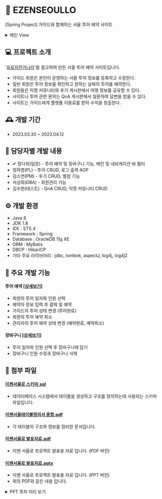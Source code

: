 # 🎎 EZENSEOULLO
[Spring Project] 가이드와 함께하는 서울 투어 예약 사이트
<details>
    <summary>메인 View</summary>

![메인](https://user-images.githubusercontent.com/118436137/234006451-eec6fae9-3dcb-48a9-bf9a-ead077e913ee.png)
</details>

## 💻 프로젝트 소개
'<a href="https://www.eurobike.kr/">유로자전거나라</a>'를 참고하여 만든 서울 투어 예약 사이트입니다.
* 가이드 회원은 본인이 운영하는 서울 투어 정보를 등록하고 수정한다.
* 일반 회원은 투어 정보를 확인하고 원하는 날짜의 투어를 예약한다.
* 회원들은 익명 커뮤니티와 후기 게시판에서 여행 정보를 공유할 수 있다.
* 사이트나 투어 관련 문의는 QnA 게시판에서 질문하여 답변을 받을 수 있다.
* 사이트는 가이드에게 플랫폼 이용료를 받아 수익을 창출한다.

## 🕰 개발 기간
* 2023.03.30 ~ 2023.04.12

## 👭 담당자별 개발 내용
* ✔ 정다희(팀장) - 투어 예약 및 장바구니 기능, 메인 및 내비게이션 바 필터
* 정하영(PL) - 투어 CRUD, 로그 출력 AOP
* 김소연(PM) - 후기 CRUD, 별점 기능
* 서상희(DBA) - 회원관리 기능
* 김수현(테스트) - QnA CRUD, 익명 커뮤니티 CRUD

## ⚙️ 개발 환경
* Java 8
* JDK 1.8
* IDE : STS 4
* Framework : Spring
* Database : OracleDB 11g XE
* ORM : MyBatis
* DBCP : HikariCP
* 기타 주요 라이브러리 : jdbc, lombok, aspectJ, log4j, log4j2

## 📌 주요 개발 기능
#### 투어 예약 <a href="https://github.com/daheenamic/FinalProject/wiki/%EC%A3%BC%EC%9A%94-%EA%B8%B0%EB%8A%A5-%EC%86%8C%EA%B0%9C-(%ED%88%AC%EC%96%B4%EC%98%88%EC%95%BD)">[상세보기]</a>
- 회원의 투어 일자와 인원 선택
- 예약자 정보 입력 후 결제 및 예약
- 가이드의 투어 상태 변경 (투어완료)
- 회원의 투어 예약 취소
- 관리자의 투어 예약 상태 변경 (예약완료, 예약취소)

#### 장바구니 <a href="https://github.com/daheenamic/FinalProject/wiki/%EC%A3%BC%EC%9A%94-%EA%B8%B0%EB%8A%A5-%EC%86%8C%EA%B0%9C-(%EC%9E%A5%EB%B0%94%EA%B5%AC%EB%8B%88)">[상세보기]</a>
- 투어 일자와 인원 선택 후 장바구니에 담기
- 장바구니 인원 수정과 장바구니 삭제

## 📂 첨부 파일
#### <a href="https://github.com/daheenamic/FinalProject/blob/master/%EC%9D%B4%EC%A0%A0%EC%84%9C%EC%9A%B8%EB%A1%9C%20%EC%8A%A4%ED%82%A4%EB%A7%88.sql">이젠서울로 스키마.sql</a> 
- 데이터베이스 시스템에서 테이블을 생성하고 구조를 정의하는데 사용되는 스키마 파일입니다.

#### <a href="https://github.com/daheenamic/FinalProject/blob/master/%EC%9D%B4%EC%A0%A0%EC%84%9C%EC%9A%B8%ED%85%8C%EC%9D%B4%EB%B8%94%EC%A0%95%EC%9D%98%EC%84%9C%20%EC%A2%85%ED%95%A9.pdf">이젠서울테이블정의서 종합.pdf</a>
- 각 테이블의 구조와 정보를 정리한 문서입니다.

#### <a href="https://github.com/daheenamic/FinalProject/blob/master/%EC%9D%B4%EC%A0%A0%EC%84%9C%EC%9A%B8%EB%A1%9C%20%EB%B0%9C%ED%91%9C%EC%9E%90%EB%A3%8C.pdf">이젠서울로 발표자료.pdf</a>
- 이젠 서울로 프로젝트 발표용 자료 입니다. (PDF 버전)

#### <a href="https://github.com/daheenamic/FinalProject/blob/master/%EC%9D%B4%EC%A0%A0%EC%84%9C%EC%9A%B8%EB%A1%9C%20%EB%B0%9C%ED%91%9C%EC%9E%90%EB%A3%8C.pptx">이젠서울로 발표자료.pptx</a>
- 이젠 서울로 프로젝트 발표용 자료 입니다. (PPT 버전)
- 위의 PDF와 같은 내용 입니다.

<details>
    <summary>PPT 목차 미리 보기</summary>

![image](https://user-images.githubusercontent.com/118436137/234004546-1c620418-763e-4644-9720-e62dae62af07.png)
</details>
